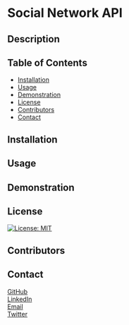 # Social Network API

## Description


## Table of Contents

- [Installation](#installation)
- [Usage](#usage)
- [Demonstration](#demonstration)
- [License](#license)
- [Contributors](#contributors)
- [Contact](#contact)

## Installation



## Usage


## Demonstration



## License

[![License: MIT](https://img.shields.io/badge/License-MIT-yellow.svg)](https://opensource.org/licenses/MIT)

## Contributors


## Contact

[GitHub](https://github.com/HarrisSte)
<br>
[LinkedIn](https://www.linkedin.com/in/stephanie-harris-5069aa224/)
<br>
[Email](mailto:st3phanie.harris@gmail.com)
<br>
[Twitter](https://twitter.com/HexleLich)
